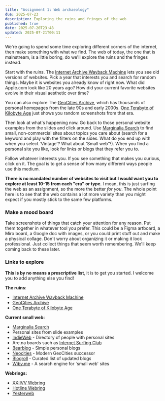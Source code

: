 ```yaml
---
title: "Assignment 1: Web archaeology"
due: 2025-07-23
description: Exploring the ruins and fringes of the web
published: true
date: 2025-07-20T23:48
updated: 2025-07-21T00:11
---
```

We're going to spend some time exploring different corners of the internet, then make something with what we find. The web of today, the one that is mainstream, is a little boring, do we'll explore the ruins and the fringes instead.

Start with the ruins. The [Internet Archive Wayback Machine](https://web.archive.org/) lets you see old versions of websites. Pick a year that interests you and search for random things. Maybe it is websites you already know of right now. What did Apple.com look like 20 years ago? How did your current favorite websites evolve in their visual aesthetic over time? 

You can also explore The [GeoCities Archive](https://geocities.restorativland.org/), which has thousands of personal homepages from the late 90s and early 2000s. [One Terabyte of Kilobyte Age](https://oneterabyteofkilobyteage.tumblr.com/) just shows you random screenshots from that era.

Then look at what's happening now. Go back to those personal website examples from the slides and click around. Use [Marginalia Search](https://search.marginalia.nu/) to find small, non-commercial sites about topics you care about (search for a keyword and play with the filters on the sides. What do you end up with when you select 'Vintage'? What about 'Small web'?). When you find a personal site you like, look for links or blogs that they refer you to.

Follow whatever interests you. If you see something that makes you curious, click on it. The goal is to get a sense of how many different ways people use this medium.

**There is no mandated number of websites to visit but I would want you to explore at least 10-15 from each "era" or type**. I mean, this is just surfing the web as an assignment, so the more the better _for you_. The whole point here is to see that the web contains a lot more variety than you might expect if you mostly stick to the same few platforms.
### Make a mood board

Take screenshots of things that catch your attention for any reason. Put them together in whatever tool you prefer. This could be a Figma artboard, a Miro board, a Google doc with images, or you could print stuff out and make a physical collage. Don't worry about organizing it or making it look professional. Just collect things that seem worth remembering. We'll keep coming back to these later.

### Links to explore

**This is by no means a prescriptive list**, it is to get you started. I welcome you to add anything else you find!

**The ruins:**

- [Internet Archive Wayback Machine](https://web.archive.org/)
- [GeoCities Archive](https://geocities.restorativland.org/)
- [One Terabyte of Kilobyte Age](https://oneterabyteofkilobyteage.tumblr.com/)

**Current small web:**

- [Marginalia Search](https://search.marginalia.nu/)
- Personal sites from slide examples
- [IndieWeb](https://indieweb.org/people) - Directory of people with personal sites
- Are.na boards such as [Internet Surfing Club](https://www.are.na/tyler-deitz/internet-surfing-clubs)
- [Bearblog](https://bearblog.dev/discover/) - Simple personal blogs
- [Neocities](https://neocities.org/browse) - Modern GeoCities successor
- [Blogroll](https://blogroll.org/) - Curated list of updated blogs
- [Wiby.me](https://wiby.me) - A search engine for 'small web' sites

**Webrings:**

- [XXIIVV Webring](https://webring.xxiivv.com/)
- [Hotline Webring](https://hotlinewebring.club/)
- [Yesterweb](https://yesterweb.org/webring/)

